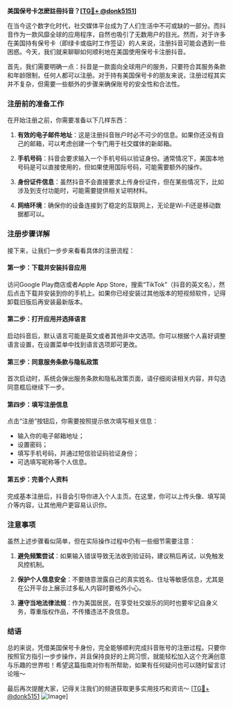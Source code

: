 **美国保号卡怎麽註冊抖音？[[TG💪+ @donk5151](https://t.me/s/donk5151)]**

在当今这个数字化时代，社交媒体平台成为了人们生活中不可或缺的一部分。而抖音作为一款风靡全球的应用程序，自然也吸引了无数用户的目光。然而，对于许多在美国持有保号卡（即绿卡或临时工作签证）的人来说，注册抖音可能会遇到一些困惑。今天，我们就来聊聊如何顺利地在美国使用保号卡注册抖音。

首先，我们需要明确一点：抖音是一款面向全球用户的服务，只要符合其服务条款和年龄限制，任何人都可以注册。对于持有美国保号卡的朋友来说，注册过程其实并不复杂，但需要一些额外的步骤来确保账号的安全性和合法性。

### 注册前的准备工作

在开始注册之前，你需要准备以下几样东西：

1. **有效的电子邮件地址**：这是注册抖音账户时必不可少的信息。如果你还没有自己的邮箱，可以考虑创建一个专门用于社交媒体的新邮箱。
   
2. **手机号码**：抖音会要求输入一个手机号码以验证身份。通常情况下，美国本地号码是可以直接使用的，但如果使用国际号码，可能需要额外的操作。

3. **身份证件信息**：虽然抖音不会直接要求上传身份证件，但在某些情况下，比如涉及到支付功能时，可能需要提供相关证明材料。

4. **网络环境**：确保你的设备连接到了稳定的互联网上，无论是Wi-Fi还是移动数据都可以。

### 注册步骤详解

接下来，让我们一步步来看看具体的注册流程：

#### 第一步：下载并安装抖音应用
访问Google Play商店或者Apple App Store，搜索“TikTok”（抖音的英文名），然后点击下载并安装到你的手机上。如果你已经安装过其他版本的短视频软件，记得卸载旧版后再安装最新版本。

#### 第二步：打开应用并选择语言
启动抖音后，默认语言可能是英文或者其他非中文选项。你可以根据个人喜好调整语言设置，在设置菜单中找到语言选项即可更改。

#### 第三步：同意服务条款与隐私政策
首次启动时，系统会弹出服务条款和隐私政策页面，请仔细阅读相关内容，并勾选同意框后继续下一步。

#### 第四步：填写注册信息
点击“注册”按钮后，你需要按照提示依次填写相关信息：
- 输入你的电子邮箱地址；
- 设置密码；
- 填写手机号码，并通过短信验证码验证身份；
- 可选填写昵称等个人信息。

#### 第五步：完善个人资料
完成基本注册后，抖音会引导你进入个人主页。在这里，你可以上传头像、填写简介等内容，让其他用户更容易认识你。

### 注意事项

虽然上述步骤看似简单，但在实际操作过程中仍有一些细节需要注意：

1. **避免频繁尝试**：如果输入错误导致无法收到验证码，建议稍后再试，以免触发风控机制。
   
2. **保护个人信息安全**：不要随意泄露自己的真实姓名、住址等敏感信息，尤其是在公开平台上展示过多私人内容时要格外小心。

3. **遵守当地法律法规**：作为美国居民，在享受社交娱乐的同时也要牢记自身义务，尊重版权作品，不传播违法不良信息。

### 结语

总的来说，凭借美国保号卡身份，完全能够顺利完成抖音账号的注册过程。只要你按照官方指引一步步操作，并且保持良好的上网习惯，就能轻松加入这个充满创意与乐趣的世界啦！希望这篇指南对你有所帮助，如果有任何疑问也可以随时留言讨论哦～

最后再次提醒大家，记得关注我们的频道获取更多实用技巧和资讯～ [[TG💪+ @donk5151](https://t.me/s/donk5151) ![Image](https://i.postimg.cc/rwNCRYN7/Snipaste-2025-04-30-17-27-05.png)]